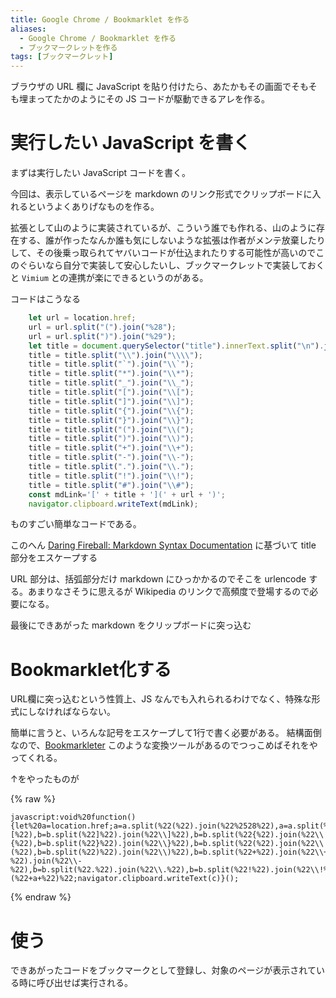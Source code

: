 ```yaml
---
title: Google Chrome / Bookmarklet を作る
aliases:
  - Google Chrome / Bookmarklet を作る
  - ブックマークレットを作る
tags: [ブックマークレット]
---
```


ブラウザの URL 欄に JavaScript を貼り付けたら、あたかもその画面でそもそも埋まってたかのようにその JS コードが駆動できるアレを作る。

実行したい JavaScript を書く
================================================================================
まずは実行したい JavaScript コードを書く。

今回は、表示しているページを markdown のリンク形式でクリップボードに入れるというよくありげなものを作る。

拡張として山のように実装されているが、こういう誰でも作れる、山のように存在する、誰が作ったなんか誰も気にしないような拡張は作者がメンテ放棄したりして、その後乗っ取られてヤバいコードが仕込まれたりする可能性が高いのでこのぐらいなら自分で実装して安心したいし、ブックマークレットで実装しておくと `Vimium` との連携が楽にできるというのがある。

コードはこうなる

```javascript
    let url = location.href;
    url = url.split("(").join("%28");
    url = url.split(")").join("%29");
    let title = document.querySelector("title").innerText.split("\n").join(" ").trim();
    title = title.split("\\").join("\\\\");
    title = title.split("`").join("\\`");
    title = title.split("*").join("\\*");
    title = title.split("_").join("\\_");
    title = title.split("[").join("\\[");
    title = title.split("]").join("\\]");
    title = title.split("{").join("\\{");
    title = title.split("}").join("\\}");
    title = title.split("(").join("\\(");
    title = title.split(")").join("\\)");
    title = title.split("+").join("\\+");
    title = title.split("-").join("\\-");
    title = title.split(".").join("\\.");
    title = title.split("!").join("\\!");
    title = title.split("#").join("\\#");
    const mdLink='[' + title + '](' + url + ')';
    navigator.clipboard.writeText(mdLink);
```

ものすごい簡単なコードである。

このへん [Daring Fireball: Markdown Syntax Documentation](https://daringfireball.net/projects/markdown/syntax#backslash) に基づいて title 部分をエスケープする

URL 部分は、括弧部分だけ markdown にひっかかるのでそこを urlencode する。あまりなさそうに思えるが Wikipedia のリンクで高頻度で登場するので必要になる。

最後にできあがった markdown をクリップボードに突っ込む


Bookmarklet化する
================================================================================
URL欄に突っ込むという性質上、JS なんでも入れられるわけでなく、特殊な形式にしなければならない。

簡単に言うと、いろんな記号をエスケープして1行で書く必要がある。
結構面倒なので、[Bookmarkleter](https://chriszarate.github.io/bookmarkleter/) このような変換ツールがあるのでつっこめばそれをやってくれる。

↑をやったものが


{% raw %}
```
javascript:void%20function(){let%20a=location.href;a=a.split(%22(%22).join(%22%2528%22),a=a.split(%22)%22).join(%22%2529%22);let%20b=document.querySelector(%22title%22).innerText.split(%22\n%22).join(%22%20%22).trim();b=b.split(%22\\%22).join(%22\\\\%22),b=b.split(%22`%22).join(%22\\`%22),b=b.split(%22*%22).join(%22\\*%22),b=b.split(%22_%22).join(%22\\_%22),b=b.split(%22[%22).join(%22\\[%22),b=b.split(%22]%22).join(%22\\]%22),b=b.split(%22{%22).join(%22\\{%22),b=b.split(%22}%22).join(%22\\}%22),b=b.split(%22(%22).join(%22\\(%22),b=b.split(%22)%22).join(%22\\)%22),b=b.split(%22+%22).join(%22\\+%22),b=b.split(%22-%22).join(%22\\-%22),b=b.split(%22.%22).join(%22\\.%22),b=b.split(%22!%22).join(%22\\!%22),b=b.split(%22%23%22).join(%22\\%23%22);const%20c=%22[%22+b+%22](%22+a+%22)%22;navigator.clipboard.writeText(c)}();
```
{% endraw %}



使う
================================================================================
できあがったコードをブックマークとして登録し、対象のページが表示されている時に呼び出せば実行される。





















